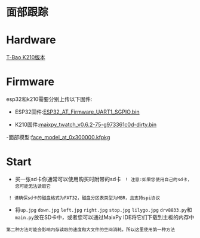 # 面部跟踪

# Hardware

[T-Bao K210版本](https://www.aliexpress.com/item/1005001511367578.html)

# Firmware

esp32和k210需要分别上传以下固件:

- ESP32固件:[ESP32_AT_Firmware_UART1_SGPIO.bin](../../firmware/ESP32_AT_Firmware_UART1_SGPIO.bin)

- K210固件:[maixpy_twatch_v0.6.2-75-g973361c0d-dirty.bin](../..//firmware/maixpy_twatch_v0.6.2-75-g973361c0d-dirty.bin)

-面部模型:[face_model_at_0x300000.kfpkg](./face_model_at_0x300000.kfpkg)

# Start

- 买一张sd卡你通常可以使用购买时附带的sd卡
` ! 注意:如果您使用自己的sd卡，您可能无法读取它`

` ! 请确保sd卡的磁盘格式为FAT32，磁盘分区表类型为MBR，且支持spi协议`

- 将` up.jpg ` ` down.jpg ` ` left.jpg ` ` right.jpg ` ` stop.jpg ` ` lilygo.jpg ` ` drv8833.py `和` main.py `放在SD卡中，或者您可以通过MaixPy IDE将它们下载到主板的内存中

`第二种方法可能会影响内存读取的速度和大文件的空间消耗，所以这里使用第一种方法`